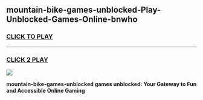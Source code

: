 
## mountain-bike-games-unblocked-Play-Unblocked-Games-Online-bnwho
<h3>
<a href="https://premium76.site?title=mountain-bike-games-unblocked&ref=25A">CLICK TO PLAY</a></h3>
<hr>

<h3>
<a href="https://premium76.site?title=mountain-bike-games-unblocked&ref=25A">CLICK 2 PLAY</a>
  
</h3>

<a href="https://premium76.site?title=mountain-bike-games-unblocked&ref=25A"><img src="https://clearcache.store/games.png"></a>


**mountain-bike-games-unblocked games unblocked: Your Gateway to Fun and Accessible Online Gaming**
